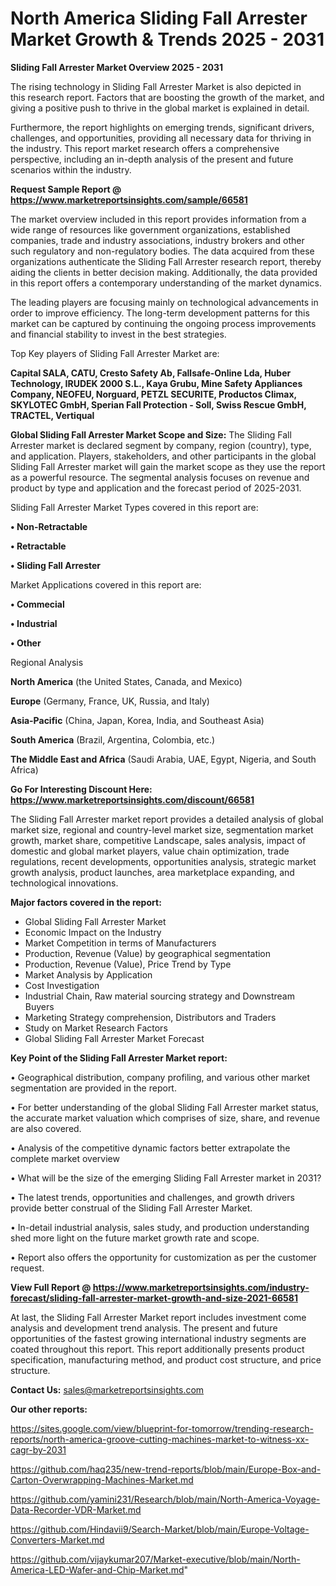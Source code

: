 # North America Sliding Fall Arrester Market Growth & Trends 2025 - 2031

<Strong> Sliding Fall Arrester Market Overview 2025 - 2031</strong>

The rising technology in Sliding Fall Arrester Market is also depicted in this research report. Factors that are boosting the growth of the market, and giving a positive push to thrive in the global market is explained in detail.

Furthermore, the report highlights on emerging trends, significant drivers, challenges, and opportunities, providing all necessary data for thriving in the industry. This report market research offers a comprehensive perspective, including an in-depth analysis of the present and future scenarios within the industry.

<strong>Request Sample Report @ <a href=https://www.marketreportsinsights.com/sample/66581>https://www.marketreportsinsights.com/sample/66581</a></strong>

The market overview included in this report provides information from a wide range of resources like government organizations, established companies, trade and industry associations, industry brokers and other such regulatory and non-regulatory bodies. The data acquired from these organizations authenticate the Sliding Fall Arrester research report, thereby aiding the clients in better decision making. Additionally, the data provided in this report offers a contemporary understanding of the market dynamics.

The leading players are focusing mainly on technological advancements in order to improve efficiency. The long-term development patterns for this market can be captured by continuing the ongoing process improvements and financial stability to invest in the best strategies.

Top Key players of Sliding Fall Arrester Market are:

<strong>Capital SALA, CATU, Cresto Safety Ab, Fallsafe-Online Lda, Huber Technology, IRUDEK 2000 S.L., Kaya Grubu, Mine Safety Appliances Company, NEOFEU, Norguard, PETZL SECURITE, Productos Climax, SKYLOTEC GmbH, Sperian Fall Protection - Soll, Swiss Rescue GmbH, TRACTEL, Vertiqual</strong>

<strong><b>Global Sliding Fall Arrester Market Scope and Size:</b></strong>
The Sliding Fall Arrester market is declared segment by company, region (country), type, and application. Players, stakeholders, and other participants in the global Sliding Fall Arrester market will gain the market scope as they use the report as a powerful resource. The segmental analysis focuses on revenue and product by type and application and the forecast period of 2025-2031.

Sliding Fall Arrester Market Types covered in this report are:

<strong>• Non-Retractable

• Retractable

• Sliding Fall Arrester</strong>

Market Applications covered in this report are:

<strong>• Commecial

• Industrial

• Other</strong> 

Regional Analysis

<strong>North America</strong> (the United States, Canada, and Mexico)

<strong>Europe</strong> (Germany, France, UK, Russia, and Italy)

<strong>Asia-Pacific</strong> (China, Japan, Korea, India, and Southeast Asia)

<strong>South America</strong> (Brazil, Argentina, Colombia, etc.)

<strong>The Middle East and Africa</strong> (Saudi Arabia, UAE, Egypt, Nigeria, and South Africa)

<strong>Go For Interesting Discount Here: <a href=https://www.marketreportsinsights.com/discount/66581>https://www.marketreportsinsights.com/discount/66581</a></strong>

The Sliding Fall Arrester market report provides a detailed analysis of global market size, regional and country-level market size, segmentation market growth, market share, competitive Landscape, sales analysis, impact of domestic and global market players, value chain optimization, trade regulations, recent developments, opportunities analysis, strategic market growth analysis, product launches, area marketplace expanding, and technological innovations.

<strong><b>Major factors covered in the report:</b></strong>
<ul>
  <li>Global Sliding Fall Arrester Market </li>
  <li>Economic Impact on the Industry</li>
  <li>Market Competition in terms of Manufacturers</li>
  <li>Production, Revenue (Value) by geographical segmentation</li>
  <li>Production, Revenue (Value), Price Trend by Type</li>
  <li>Market Analysis by Application</li>
  <li>Cost Investigation</li>
  <li>Industrial Chain, Raw material sourcing strategy and Downstream Buyers</li>
  <li>Marketing Strategy comprehension, Distributors and Traders</li>
  <li>Study on Market Research Factors</li>
  <li>Global Sliding Fall Arrester Market Forecast</li>
</ul>

<strong><b>Key Point of the Sliding Fall Arrester Market report:</b></strong>

• Geographical distribution, company profiling, and various other market segmentation are provided in the report.

• For better understanding of the global Sliding Fall Arrester market status, the accurate market valuation which comprises of size, share, and revenue are also covered.

• Analysis of the competitive dynamic factors better extrapolate the complete market overview

• What will be the size of the emerging Sliding Fall Arrester market in 2031?

• The latest trends, opportunities and challenges, and growth drivers provide better construal of the Sliding Fall Arrester Market.

• In-detail industrial analysis, sales study, and production understanding shed more light on the future market growth rate and scope.

• Report also offers the opportunity for customization as per the customer request.

<strong><b>View Full Report @ <a href=https://www.marketreportsinsights.com/industry-forecast/sliding-fall-arrester-market-growth-and-size-2021-66581>https://www.marketreportsinsights.com/industry-forecast/sliding-fall-arrester-market-growth-and-size-2021-66581</a></b></strong>


At last, the Sliding Fall Arrester Market report includes investment come analysis and development trend analysis. The present and future opportunities of the fastest growing international industry segments are coated throughout this report. This report additionally presents product specification, manufacturing method, and product cost structure, and price structure.

<strong>Contact Us:</strong>
sales@marketreportsinsights.com

<strong>Our other reports:</strong>

<a href=https://sites.google.com/view/blueprint-for-tomorrow/trending-research-reports/north-america-groove-cutting-machines-market-to-witness-xx-cagr-by-2031>https://sites.google.com/view/blueprint-for-tomorrow/trending-research-reports/north-america-groove-cutting-machines-market-to-witness-xx-cagr-by-2031</a>

<a href=https://github.com/haq235/new-trend-reports/blob/main/Europe-Box-and-Carton-Overwrapping-Machines-Market.md>https://github.com/haq235/new-trend-reports/blob/main/Europe-Box-and-Carton-Overwrapping-Machines-Market.md</a>

<a href=https://github.com/yamini231/Research/blob/main/North-America-Voyage-Data-Recorder-VDR-Market.md>https://github.com/yamini231/Research/blob/main/North-America-Voyage-Data-Recorder-VDR-Market.md</a>

<a href=https://github.com/Hindavii9/Search-Market/blob/main/Europe-Voltage-Converters-Market.md>https://github.com/Hindavii9/Search-Market/blob/main/Europe-Voltage-Converters-Market.md</a>

<a href=https://github.com/vijaykumar207/Market-executive/blob/main/North-America-LED-Wafer-and-Chip-Market.md>https://github.com/vijaykumar207/Market-executive/blob/main/North-America-LED-Wafer-and-Chip-Market.md</a>"
